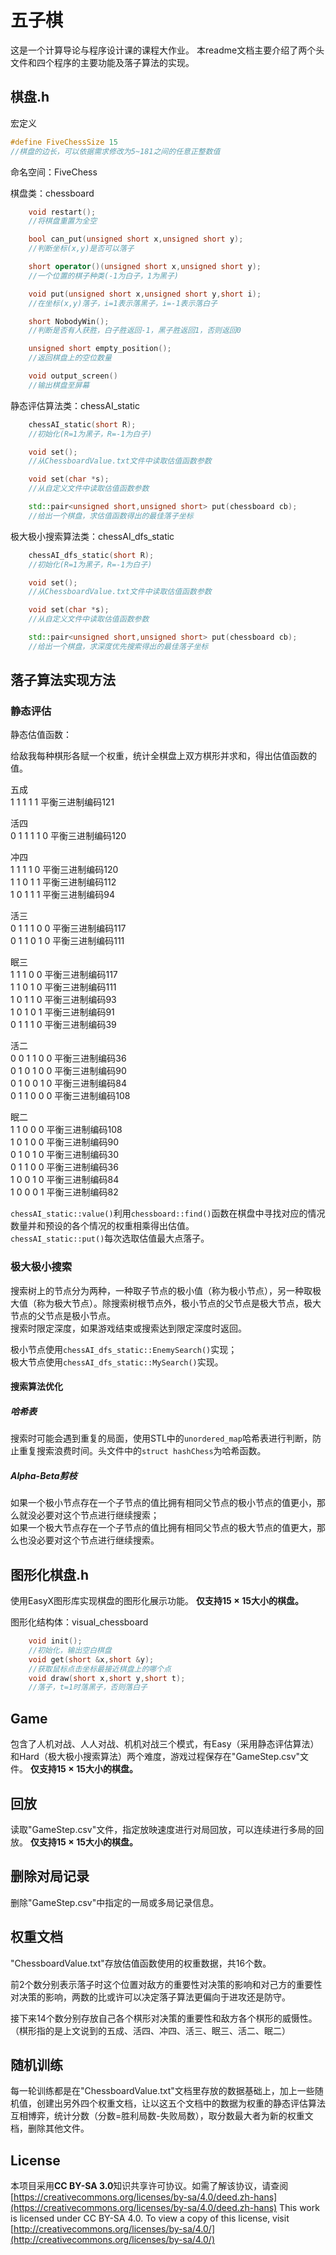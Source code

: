 # 五子棋

这是一个计算导论与程序设计课的课程大作业。
本readme文档主要介绍了两个头文件和四个程序的主要功能及落子算法的实现。

## 棋盘.h

宏定义

```cpp
#define FiveChessSize 15
//棋盘的边长，可以依据需求修改为5~181之间的任意正整数值
```

命名空间：FiveChess

棋盘类：chessboard

```cpp
    void restart();
    //将棋盘重置为全空

    bool can_put(unsigned short x,unsigned short y);
    //判断坐标(x,y)是否可以落子

    short operator()(unsigned short x,unsigned short y);
    //一个位置的棋子种类(-1为白子，1为黑子)

    void put(unsigned short x,unsigned short y,short i);
    //在坐标(x,y)落子，i=1表示落黑子，i=-1表示落白子

    short NobodyWin();
    //判断是否有人获胜，白子胜返回-1，黑子胜返回1，否则返回0

    unsigned short empty_position();
    //返回棋盘上的空位数量

    void output_screen()
    //输出棋盘至屏幕
```

静态评估算法类：chessAI_static

```cpp
    chessAI_static(short R);
    //初始化(R=1为黑子，R=-1为白子)

    void set();
    //从ChessboardValue.txt文件中读取估值函数参数

    void set(char *s);
    //从自定义文件中读取估值函数参数

    std::pair<unsigned short,unsigned short> put(chessboard cb);
    //给出一个棋盘，求估值函数得出的最佳落子坐标
```

极大极小搜索算法类：chessAI_dfs_static

```cpp
    chessAI_dfs_static(short R);
    //初始化(R=1为黑子，R=-1为白子)

    void set();
    //从ChessboardValue.txt文件中读取估值函数参数

    void set(char *s);
    //从自定义文件中读取估值函数参数

    std::pair<unsigned short,unsigned short> put(chessboard cb);
    //给出一个棋盘，求深度优先搜索得出的最佳落子坐标
```

## 落子算法实现方法

### 静态评估

静态估值函数：

给敌我每种棋形各赋一个权重，统计全棋盘上双方棋形并求和，得出估值函数的值。

五成\
1 1 1 1 1 平衡三进制编码121

活四\
0 1 1 1 1 0 平衡三进制编码120

冲四\
1 1 1 1 0 平衡三进制编码120\
1 1 0 1 1 平衡三进制编码112\
1 0 1 1 1 平衡三进制编码94

活三\
0 1 1 1 0 0 平衡三进制编码117\
0 1 1 0 1 0 平衡三进制编码111

眠三\
1 1 1 0 0 平衡三进制编码117\
1 1 0 1 0 平衡三进制编码111\
1 0 1 1 0 平衡三进制编码93\
1 0 1 0 1 平衡三进制编码91\
0 1 1 1 0 平衡三进制编码39

活二\
0 0 1 1 0 0 平衡三进制编码36\
0 1 0 1 0 0 平衡三进制编码90\
0 1 0 0 1 0 平衡三进制编码84\
0 1 1 0 0 0 平衡三进制编码108

眠二\
1 1 0 0 0 平衡三进制编码108\
1 0 1 0 0 平衡三进制编码90\
0 1 0 1 0 平衡三进制编码30\
0 1 1 0 0 平衡三进制编码36\
1 0 0 1 0 平衡三进制编码84\
1 0 0 0 1 平衡三进制编码82

```chessAI_static::value()```利用```chessboard::find()```函数在棋盘中寻找对应的情况数量并和预设的各个情况的权重相乘得出估值。\
```chessAI_static::put()```每次选取估值最大点落子。

### 极大极小搜索

搜索树上的节点分为两种，一种取子节点的极小值（称为极小节点），另一种取极大值（称为极大节点）。除搜索树根节点外，极小节点的父节点是极大节点，极大节点的父节点是极小节点。\
搜索时限定深度，如果游戏结束或搜索达到限定深度时返回。

极小节点使用```chessAI_dfs_static::EnemySearch()```实现；\
极大节点使用```chessAI_dfs_static::MySearch()```实现。

#### 搜索算法优化

##### 哈希表

搜索时可能会遇到重复的局面，使用STL中的```unordered_map```哈希表进行判断，防止重复搜索浪费时间。头文件中的```struct hashChess```为哈希函数。

##### Alpha-Beta剪枝

如果一个极小节点存在一个子节点的值比拥有相同父节点的极小节点的值更小，那么就没必要对这个节点进行继续搜索；\
如果一个极大节点存在一个子节点的值比拥有相同父节点的极大节点的值更大，那么也没必要对这个节点进行继续搜索。

## 图形化棋盘.h

使用EasyX图形库实现棋盘的图形化展示功能。
**仅支持$15\times15$大小的棋盘。**

图形化结构体：visual_chessboard

```cpp
    void init();
    //初始化，输出空白棋盘
    void get(short &x,short &y);
    //获取鼠标点击坐标最接近棋盘上的哪个点
    void draw(short x,short y,short t);
    //落子，t=1时落黑子，否则落白子
```

## Game

包含了人机对战、人人对战、机机对战三个模式，有Easy（采用静态评估算法）和Hard（极大极小搜索算法）两个难度，游戏过程保存在"GameStep.csv"文件。
**仅支持$15\times15$大小的棋盘。**

## 回放

读取"GameStep.csv"文件，指定放映速度进行对局回放，可以连续进行多局的回放。
**仅支持$15\times15$大小的棋盘。**

## 删除对局记录

删除"GameStep.csv"中指定的一局或多局记录信息。

## 权重文档

"ChessboardValue.txt"存放估值函数使用的权重数据，共16个数。

前2个数分别表示落子时这个位置对敌方的重要性对决策的影响和对己方的重要性对决策的影响，两数的比或许可以决定落子算法更偏向于进攻还是防守。

接下来14个数分别存放自己各个棋形对决策的重要性和敌方各个棋形的威慑性。（棋形指的是上文说到的五成、活四、冲四、活三、眠三、活二、眠二）

## 随机训练

每一轮训练都是在"ChessboardValue.txt"文档里存放的数据基础上，加上一些随机值，创建出另外四个权重文档，让以这五个文档中的数据为权重的静态评估算法互相博弈，统计分数（分数=胜利局数-失败局数），取分数最大者为新的权重文档，删除其他文件。

## License

本项目采用**CC BY-SA 3.0**知识共享许可协议。如需了解该协议，请查阅[https://creativecommons.org/licenses/by-sa/4.0/deed.zh-hans](https://creativecommons.org/licenses/by-sa/4.0/deed.zh-hans)
This work is licensed under CC BY-SA 4.0. To view a copy of this license, visit [http://creativecommons.org/licenses/by-sa/4.0/](http://creativecommons.org/licenses/by-sa/4.0/)
